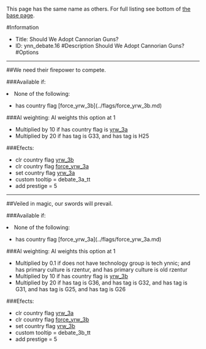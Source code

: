 This page has the same name as others. For full listing see bottom of [the base page](should_we_adopt_cannorian_guns.md).

#Information
 - Title: Should We Adopt Cannorian Guns?
 - ID: ynn_debate.16
#Description
Should We Adopt Cannorian Guns?
#Options

___
##We need their firepower to compete.

###Available if:
<li>None of the following:</li><ul><li>has country flag [force_yrw_3b](../flags/force_yrw_3b.md)</li></ul>

###AI weighting:
AI weights this option at 1
 - Multiplied by 10 if has country flag is [yrw_3a](../flags/yrw_3a.md)
 - Multiplied by 20 if has tag is G33, and has tag is H25


###Efects:<ul><li>clr country flag [yrw_3b](../flags/yrw_3b.md)</li><li>clr country flag [force_yrw_3a](../flags/force_yrw_3a.md)</li><li>set country flag [yrw_3a](../flags/yrw_3a.md)</li><li>custom tooltip = debate_3a_tt</li><li>add prestige = 5</li></ul>

___
##Veiled in magic, our swords will prevail.

###Available if:
<li>None of the following:</li><ul><li>has country flag [force_yrw_3a](../flags/force_yrw_3a.md)</li></ul>

###AI weighting:
AI weights this option at 1
 - Multiplied by 0.1 if does not have technology group is tech ynnic; and has primary culture is rzentur, and has primary culture is old rzentur
 - Multiplied by 10 if has country flag is [yrw_3b](../flags/yrw_3b.md)
 - Multiplied by 20 if has tag is G36, and has tag is G32, and has tag is G31, and has tag is G25, and has tag is G26


###Efects:<ul><li>clr country flag [yrw_3a](../flags/yrw_3a.md)</li><li>clr country flag [force_yrw_3b](../flags/force_yrw_3b.md)</li><li>set country flag [yrw_3b](../flags/yrw_3b.md)</li><li>custom tooltip = debate_3b_tt</li><li>add prestige = 5</li></ul>
